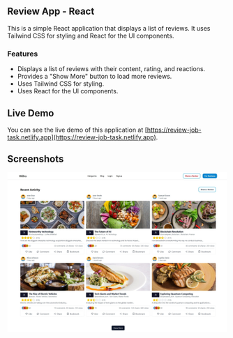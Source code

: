 ## Review App - React

This is a simple React application that displays a list of reviews. It uses Tailwind CSS for styling and React for the UI components.

### Features

- Displays a list of reviews with their content, rating, and reactions.
- Provides a "Show More" button to load more reviews.
- Uses Tailwind CSS for styling.
- Uses React for the UI components.

## Live Demo

You can see the live demo of this application at [https://review-job-task.netlify.app](https://review-job-task.netlify.app).

## Screenshots

![Screenshot](./public/screenshot.jpeg)
